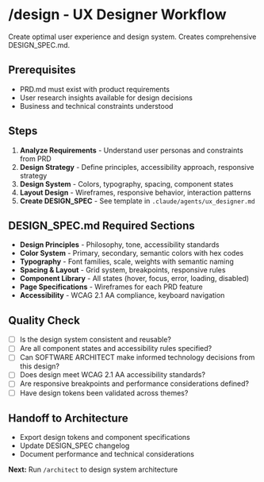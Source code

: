 # /design - UX Designer Workflow

Create optimal user experience and design system. Creates comprehensive DESIGN_SPEC.md.

## Prerequisites
- PRD.md must exist with product requirements
- User research insights available for design decisions
- Business and technical constraints understood

## Steps
1. **Analyze Requirements** - Understand user personas and constraints from PRD
2. **Design Strategy** - Define principles, accessibility approach, responsive strategy
3. **Design System** - Colors, typography, spacing, component states
4. **Layout Design** - Wireframes, responsive behavior, interaction patterns
5. **Create DESIGN_SPEC** - See template in `.claude/agents/ux_designer.md`

## DESIGN_SPEC.md Required Sections
- **Design Principles** - Philosophy, tone, accessibility standards
- **Color System** - Primary, secondary, semantic colors with hex codes
- **Typography** - Font families, scale, weights with semantic naming
- **Spacing & Layout** - Grid system, breakpoints, responsive rules
- **Component Library** - All states (hover, focus, error, loading, disabled)
- **Page Specifications** - Wireframes for each PRD feature
- **Accessibility** - WCAG 2.1 AA compliance, keyboard navigation

## Quality Check
- [ ] Is the design system consistent and reusable?
- [ ] Are all component states and accessibility rules specified?
- [ ] Can SOFTWARE ARCHITECT make informed technology decisions from this design?
- [ ] Does design meet WCAG 2.1 AA accessibility standards?
- [ ] Are responsive breakpoints and performance considerations defined?
- [ ] Have design tokens been validated across themes?

## Handoff to Architecture
- Export design tokens and component specifications
- Update DESIGN_SPEC changelog
- Document performance and technical considerations

**Next:** Run `/architect` to design system architecture